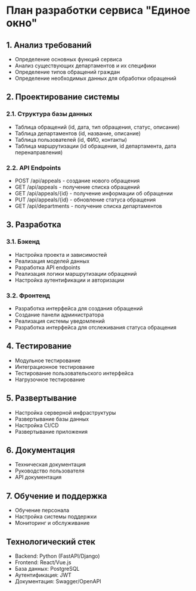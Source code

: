 # План разработки сервиса "Единое окно"

## 1. Анализ требований
- Определение основных функций сервиса
- Анализ существующих департаментов и их специфики
- Определение типов обращений граждан
- Определение необходимых данных для обработки обращений

## 2. Проектирование системы
### 2.1. Структура базы данных
- Таблица обращений (id, дата, тип обращения, статус, описание)
- Таблица департаментов (id, название, описание)
- Таблица пользователей (id, ФИО, контакты)
- Таблица маршрутизации (id обращения, id департамента, дата перенаправления)

### 2.2. API Endpoints
- POST /api/appeals - создание нового обращения
- GET /api/appeals - получение списка обращений
- GET /api/appeals/{id} - получение информации об обращении
- PUT /api/appeals/{id} - обновление статуса обращения
- GET /api/departments - получение списка департаментов

## 3. Разработка
### 3.1. Бэкенд
- Настройка проекта и зависимостей
- Реализация моделей данных
- Разработка API endpoints
- Реализация логики маршрутизации обращений
- Настройка аутентификации и авторизации

### 3.2. Фронтенд
- Разработка интерфейса для создания обращений
- Создание панели администратора
- Реализация системы уведомлений
- Разработка интерфейса для отслеживания статуса обращения

## 4. Тестирование
- Модульное тестирование
- Интеграционное тестирование
- Тестирование пользовательского интерфейса
- Нагрузочное тестирование

## 5. Развертывание
- Настройка серверной инфраструктуры
- Развертывание базы данных
- Настройка CI/CD
- Развертывание приложения

## 6. Документация
- Техническая документация
- Руководство пользователя
- API документация

## 7. Обучение и поддержка
- Обучение персонала
- Настройка системы поддержки
- Мониторинг и обслуживание

## Технологический стек
- Backend: Python (FastAPI/Django)
- Frontend: React/Vue.js
- База данных: PostgreSQL
- Аутентификация: JWT
- Документация: Swagger/OpenAPI 